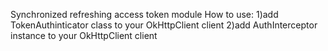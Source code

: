 Synchronized refreshing access token module
How to use:
1)add TokenAuthinticator class  to  your OkHttpClient client 
2)add AuthInterceptor instance  to  your OkHttpClient client 
